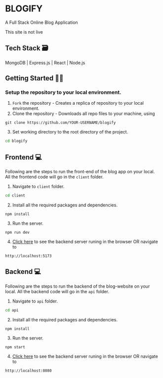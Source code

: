 # BLOGIFY
A Full Stack Online Blog Application

This site is not live
<br />

## Tech Stack 🗃
MongoDB | Express.js | React | Node.js

##  Getting Started 👨‍💻
### Setup the repository to your local environment.

1. `Fork` the repository  - Creates a replica of repository to your local environment.
2. Clone the repository - Downloads all repo files to your machine, using
  ```git
  git clone https://github.com/YOUR-USERNAME/blogify
  ``` 
3. Set working directory to the root directory of the project.
  ```sh
  cd blogify
  ```

## Frontend 💻

Following are the steps to run the front-end of the blog app on your local. All the frontend code will go in the `client` folder.

1. Navigate to `client` folder.
  ```sh
  cd client
  ```
2. Install all the required packages and dependencies.
  ```node
  npm install
  ```
3. Run the server.
  ```node
  npm run dev
  ```
4. [Click here](http://localhost:5173) to see the backend server runing in the browser OR navigate to
  ```text
  http://localhost:5173
  ```

## Backend 💻

Following are the steps to run the backend of the blog-website on your local. All the backend code will go in the `api` folder.

1. Navigate to `api` folder.
  ```sh
  cd api
  ```
2. Install all the required packages and dependencies.
  ```node
  npm install
  ```
3. Run the server.
  ```node
  npm start
  ```
4. [Click here](http://localhost:8080) to see the backend server runing in the browser OR navigate to
  ```text
  http://localhost:8080
  ```
